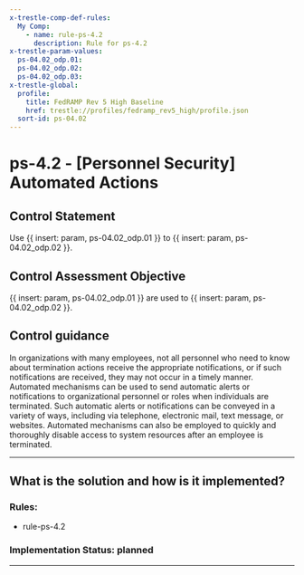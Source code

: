 ```yaml
---
x-trestle-comp-def-rules:
  My Comp:
    - name: rule-ps-4.2
      description: Rule for ps-4.2
x-trestle-param-values:
  ps-04.02_odp.01:
  ps-04.02_odp.02:
  ps-04.02_odp.03:
x-trestle-global:
  profile:
    title: FedRAMP Rev 5 High Baseline
    href: trestle://profiles/fedramp_rev5_high/profile.json
  sort-id: ps-04.02
---
```


# ps-4.2 - \[Personnel Security\] Automated Actions

## Control Statement

Use {{ insert: param, ps-04.02_odp.01 }} to {{ insert: param, ps-04.02_odp.02 }}.

## Control Assessment Objective

{{ insert: param, ps-04.02_odp.01 }} are used to {{ insert: param, ps-04.02_odp.02 }}.

## Control guidance

In organizations with many employees, not all personnel who need to know about termination actions receive the appropriate notifications, or if such notifications are received, they may not occur in a timely manner. Automated mechanisms can be used to send automatic alerts or notifications to organizational personnel or roles when individuals are terminated. Such automatic alerts or notifications can be conveyed in a variety of ways, including via telephone, electronic mail, text message, or websites. Automated mechanisms can also be employed to quickly and thoroughly disable access to system resources after an employee is terminated.

______________________________________________________________________

## What is the solution and how is it implemented?

<!-- For implementation status enter one of: implemented, partial, planned, alternative, not-applicable -->

<!-- Note that the list of rules under ### Rules: is read-only and changes will not be captured after assembly to JSON -->

<!-- Add control implementation description here for control: ps-4.2 -->

### Rules:

  - rule-ps-4.2

### Implementation Status: planned

______________________________________________________________________
